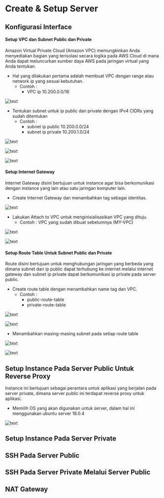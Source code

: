 # Create & Setup Server

## Konfigurasi Interface

#### Setup VPC dan Subnet Public dan Private
Amazon Virtual Private Cloud (Amazon VPC) memungkinkan Anda menyediakan bagian yang terisolasi secara logika pada AWS Cloud di mana Anda dapat meluncurkan sumber daya AWS pada jaringan virtual yang Anda tentukan.

- Hal yang dilakukan pertama adalah membuat VPC dengan range atau network ip yang sesuai kebutuhan.
    - Contoh :
        - VPC ip  10.200.0.0/16

![text](./asset/network/1.png)

- Tentukan subnet untuk ip public dan private dengan IPv4 CIDRs yang sudah ditentukan
    - Contoh :
        - subnet ip public 10.200.0.0/24 
        - subnet ip private 10.200.1.0/24  

![text](./asset/network/2.png)

![text](./asset/network/3.png)

![text](./asset/network/4.png)

#### Setup Internet Gateway
Internet Gateway disini bertujuan untuk instance agar bisa berkomunikasi dengan instance yang lain atau satu jaringan komputer lain.
- Create Internet Gateway dan menambahkan tag sebagai identitas.

![text](./asset/network/5.png)

- Lakukan Attach to VPC untuk menginisialisasikan VPC yang dituju.
    - Contoh : VPC yang sudah dibuat sebelumnya (MY-VPC)

![text](./asset/network/6.png)

![text](./asset/network/7.png)

#### Setup Route Table Untuk Subnet Public dan Private
Route disini bertujuan untuk menghubungan jaringan yang berbeda yang dimana subnet dari ip public dapat terhubung ke internet melalui internet gateway dan subnet ip private dapat berkomunikasi ip private pada server public.

- Create route table dengan menambahkan name tag dan VPC.
    - Contoh : 
        - public-route-table
        - private-route-table

![text](./asset/network/9.png)

![text](./asset/network/12.png)

- Menambahkan masing-masing subnet pada setiap route table

![text](./asset/network/11.png)

![text](./asset/network/13.png)

## Setup Instance Pada Server Public Untuk Reverse Proxy
Instance ini bertujuan sebagai perantara untuk aplikasi yang berjalan pada server private, dimana server public ini terdapat reverse proxy untuk aplikasi.

- Memilih OS yang akan digunakan untuk server, dalam hal ini menggunakan ubuntu server 18.0.4

![text](./asset/server-proxy/1.png)



## Setup Instance Pada Server Private

## SSH Pada Server Public

## SSH Pada Server Private Melalui Server Public

## NAT Gateway